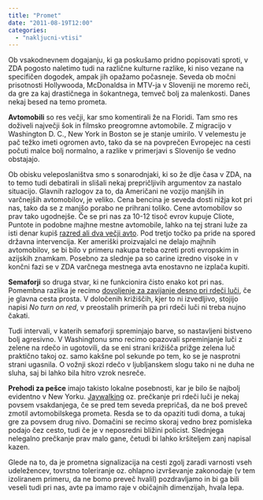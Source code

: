 ```yaml
---
title: "Promet"
date: "2011-08-19T12:00"
categories:
  - "nakljucni-vtisi"
---
```


Ob vsakodnevnem dogajanju, ki ga poskušamo pridno popisovati sproti, v ZDA pogosto naletimo tudi na različne kulturne razlike, ki niso vezane na specifičen dogodek, ampak jih opažamo počasneje. Seveda ob močni prisotnosti Hollywooda, McDonaldsa in MTV-ja v Sloveniji ne moremo reči, da gre za kaj drastičnega in šokantnega, temveč bolj za malenkosti. Danes nekaj besed na temo prometa.

**Avtomobili** so res večji, kar smo komentirali že na Floridi. Tam smo res doživeli največji šok in filmsko preogromne avtomobile. Z migracijo v Washington D. C., New York in Boston se je stanje umirilo. V velemestu je pač težko imeti ogromen avto, tako da se na povprečen Evropejec na cesti počuti malce bolj normalno, a razlike v primerjavi s Slovenijo še vedno obstajajo.

Ob obisku veleposlaništva smo s sonarodnjaki, ki so že dlje časa v ZDA, na to temo tudi debatirali in slišali nekaj prepričljivih argumentov za nastalo situacijo. Glavnih razlogov za to, da Američani ne vozijo manjših in varčnejših avtomobilov, je veliko. Cena bencina je seveda dosti nižja kot pri nas, tako da se z manjšo porabo ne prihrani toliko. Cene avtomobilov so prav tako ugodnejše. Če se pri nas za 10-12 tisoč evrov kupuje Cliote, Puntote in podobne majhne mestne avtomobile, lahko na tej strani luže za isti denar kupiš [razred ali dva večji avto](http://autos.yahoo.com/carfinder/). Pod tretjo točko pa pride na spored državna intervencija. Ker ameriški proizvajalci ne delajo majhnih avtomobilov, se bi bilo v primeru nakupa treba ozreti proti evropskim in azijskih znamkam. Posebno za slednje pa so carine izredno visoke in v končni fazi se v ZDA varčnega mestnega avta enostavno ne izplača kupiti.

**Semaforji** so druga stvar, ki ne funkcionira čisto enako kot pri nas. Pomembna razlika je recimo [dovoljenje za zavijanje desno pri rdeči luči](http://en.wikipedia.org/wiki/Right_turn_on_red), če je glavna cesta prosta. V določenih križiščih, kjer to ni izvedljivo, stojijo napisi _No turn on red_, v preostalih primerih pa pri rdeči luči ni treba nujno čakati.

Tudi intervali, v katerih semaforji spreminjajo barve, so nastavljeni bistveno bolj agresivno. V Washingtonu smo recimo opazovali spreminjanje luči z zelene na rdečo in ugotovili, da se eni strani križišča prižge zelena luč praktično takoj oz. samo kakšne pol sekunde po tem, ko se je nasprotni strani ugasnila. O vožnji skozi rdečo v ljubljanskem slogu tako ni ne duha ne sluha, saj bi lahko bila hitro vzrok nesreče.

**Prehodi za pešce** imajo takisto lokalne posebnosti, kar je bilo še najbolj evidentno v New Yorku. [Jaywalking](http://en.wikipedia.org/wiki/Jaywalking) oz. prečkanje pri rdeči luči je nekaj povsem vsakdanjega, če se pred tem seveda prepričaš, da ne boš preveč zmotil avtomobilskega prometa. Resda se to da opaziti tudi doma, a tukaj gre za povsem drug nivo. Domačini se recimo skoraj vedno brez pomisleka podajo čez cesto, tudi če je v neposredni bližini policist. Slednjega nelegalno prečkanje prav malo gane, četudi bi lahko kršiteljem zanj napisal kazen.

Glede na to, da je prometna signalizacija na cesti zgolj zaradi varnosti vseh udeležencev, tovrstno toleriranje oz. ohlapno izvrševanje zakonodaje (v tem izoliranem primeru, da ne bomo preveč hvalil) pozdravljamo in bi ga bili veseli tudi pri nas, avte pa imamo raje v običajnih dimenzijah, hvala lepa.
